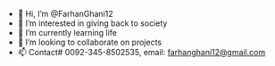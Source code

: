 - 👋 Hi, I’m @FarhanGhani12
- 👀 I’m interested in giving back to society
- 🌱 I’m currently learning life
- 💞️ I’m looking to collaborate on projects
- 📫 Contact# 0092-345-8502535, email: farhanghani12@gmail.com

<!---
FarhanGhani12/FarhanGhani12 is a ✨ special ✨ repository because its `README.md` (this file) appears on your GitHub profile.
You can click the Preview link to take a look at your changes.
--->
